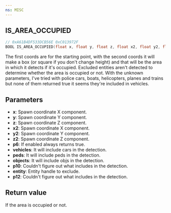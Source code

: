 ```yaml
---
ns: MISC
---
```

## IS_AREA_OCCUPIED

```c
// 0xA61B4DF533DCB56E 0xC013972F
BOOL IS_AREA_OCCUPIED(float x, float y, float z, float x2, float y2, float z2, BOOL p6, BOOL vehicles, BOOL peds, BOOL objects, BOOL p10, Entity entity, BOOL p12);
```

The first coords are for the starting point, with the second coords it will make a box (or square if you don't change height) and that will be the area in which it detects if it's occupied.
Excluded entities aren't detected to determine whether the area is occupied or not.
With the unknown parameters, I've tried with police cars, boats, helicopters, planes and trains but none of them returned true it seems they're included in vehicles.

## Parameters
* **x**: Spawn coordinate X component.
* **y**: Spawn coordinate Y component.
* **z**: Spawn coordinate Z component.
* **x2**: Spawn coordinate X component.
* **y2**: Spawn coordinate Y component.
* **z2**: Spawn coordinate Z component.
* **p6**: If enabled always returns true.
* **vehicles**: It will include cars in the detection.
* **peds**: It will include peds in the detection.
* **objects**: It will include objs in the detection.
* **p10**: Couldn't figure out what includes in the detection.
* **entity**: Entity handle to exclude.
* **p12**: Couldn't figure out what includes in the detection.

## Return value
If the area is occupied or not.
